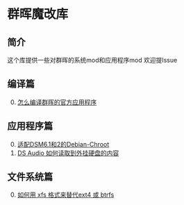 # 群晖魔改库

## 简介
这个库提供一些对群晖的系统mod和应用程序mod
欢迎提Issue

## 编译篇
  0. [怎么编译群晖的官方应用程序]()

## 应用程序篇
  0. [适配DSM6.1和2的Debian-Chroot]()
  0. [DS Audio 如何读取到外挂硬盘的内容]()

## 文件系统篇
  0. [如何用 xfs 格式来替代ext4 或 btrfs]()
